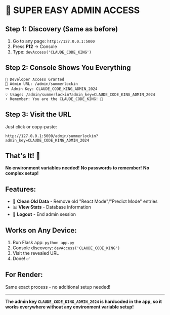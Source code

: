 # 🎯 **SUPER EASY ADMIN ACCESS**

## **Step 1: Discovery (Same as before)**
1. Go to any page: `http://127.0.0.1:5000`
2. Press **F12** → Console
3. Type: `devAccess('CLAUDE_CODE_KING')`

## **Step 2: Console Shows You Everything**
```
🔑 Developer Access Granted
📍 Admin URL: /admin/summerlockin
🗝️ Admin Key: CLAUDE_CODE_KING_ADMIN_2024
💡 Usage: /admin/summerlockin?admin_key=CLAUDE_CODE_KING_ADMIN_2024
⚡ Remember: You are the CLAUDE_CODE_KING! 👑
```

## **Step 3: Visit the URL**
Just click or copy-paste:
```
http://127.0.0.1:5000/admin/summerlockin?admin_key=CLAUDE_CODE_KING_ADMIN_2024
```

## **That's It! 🎉**

**No environment variables needed!**
**No passwords to remember!**
**No complex setup!**

## **Features:**
- 🧹 **Clean Old Data** - Remove old "React Mode"/"Predict Mode" entries
- 📊 **View Stats** - Database information
- 🚪 **Logout** - End admin session

## **Works on Any Device:**
1. Run Flask app: `python app.py`
2. Console discovery: `devAccess('CLAUDE_CODE_KING')`
3. Visit the revealed URL
4. Done! ✅

## **For Render:**
Same exact process - no additional setup needed!

---

**The admin key `CLAUDE_CODE_KING_ADMIN_2024` is hardcoded in the app, so it works everywhere without any environment variable setup!**